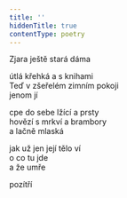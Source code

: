 ```yaml
---
title: ''
hiddenTitle: true
contentType: poetry
---
```


<section>

Zjara ještě stará dáma

útlá křehká a s knihami  
Teď v zšeřelém zimním pokoji  
jenom jí

</section>

<section>

cpe do sebe lžící a prsty  
hovězí s mrkví a brambory  
a lačně mlaská

</section>

<section>

jak už jen její tělo ví  
o co tu jde  
a že umře

</section>

<section>

pozítří

</section>
